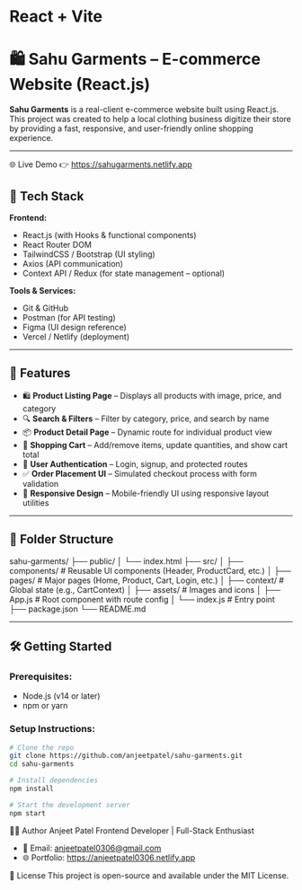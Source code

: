 # React + Vite

# 🛍️ Sahu Garments – E-commerce Website (React.js)

**Sahu Garments** is a real-client e-commerce website built using React.js. This project was created to help a local clothing business digitize their store by providing a fast, responsive, and user-friendly online shopping experience.

---
🌐 Live Demo
👉 https://sahugarments.netlify.app

## 🔧 Tech Stack

**Frontend:**
- React.js (with Hooks & functional components)
- React Router DOM
- TailwindCSS / Bootstrap (UI styling)
- Axios (API communication)
- Context API / Redux (for state management – optional)

**Tools & Services:**
- Git & GitHub
- Postman (for API testing)
- Figma (UI design reference)
- Vercel / Netlify (deployment)

---

## 🚀 Features

- 🛍️ **Product Listing Page** – Displays all products with image, price, and category
- 🔍 **Search & Filters** – Filter by category, price, and search by name
- 📦 **Product Detail Page** – Dynamic route for individual product view
- 🛒 **Shopping Cart** – Add/remove items, update quantities, and show cart total
- 👤 **User Authentication** – Login, signup, and protected routes
- ✅ **Order Placement UI** – Simulated checkout process with form validation
- 📱 **Responsive Design** – Mobile-friendly UI using responsive layout utilities

---

## 📁 Folder Structure
sahu-garments/
├── public/
│ └── index.html
├── src/
│ ├── components/ # Reusable UI components (Header, ProductCard, etc.)
│ ├── pages/ # Major pages (Home, Product, Cart, Login, etc.)
│ ├── context/ # Global state (e.g., CartContext)
│ ├── assets/ # Images and icons
│ ├── App.js # Root component with route config
│ └── index.js # Entry point
├── package.json
└── README.md


---

## 🛠️ Getting Started

### Prerequisites:
- Node.js (v14 or later)
- npm or yarn

### Setup Instructions:
```bash
# Clone the repo
git clone https://github.com/anjeetpatel/sahu-garments.git
cd sahu-garments

# Install dependencies
npm install

# Start the development server
npm start
```
👨‍💻 Author
Anjeet Patel
Frontend Developer | Full-Stack Enthusiast
- 📧 Email: anjeetpatel0306@gmail.com
- 🌐 Portfolio: https://anjeetpatel0306.netlify.app

📃 License
This project is open-source and available under the MIT License.
